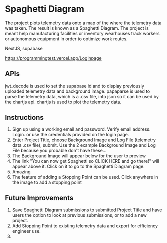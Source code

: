 # Spaghetti Diagram 

The project plots telemetry data onto a map of the where the telemetry data was taken.  The result is known as a Spaghetti Diagram.  The project is meant help manufacturing facilities or inventory wearhouses track workers or autonomous equipment in order to optimize work routes.

NextJS, supabase

https://programmingtest.vercel.app/Loginpage

## APIs
jwt_decode is used to set the supabase id and to display previously uploaded telemetry data and background image.
papaparse is used to parse the telemetry data, which is a .csv file, into json so it can be used by the chartjs api.
chartjs is used to plot the telemetry data.

## Instructions
1. Sign up using a working email and password.  Verify email address. Login.
or
use the credentials provided on the login page.
2. Enter Project Title, choose Background Image and Log File (telemetry data .csv file), submit.
Use the 2 example Background Image and Log File because you probable don't have these...
3. The Background Image will appear below for the user to preview
4. The link "You can now get Spaghetti so CLICK HERE and go there!" will appear above it.  Click on it to go to the Spaghetti Diagram page.
5. Amazing
6. The feature of adding a Stopping Point can be used.  Click anywhere in the image to add a stopping point

## Future Improvements
1. Save Spaghetti Diagram submissions to submitted Project Title and have users the option to look at previous submissions, or to add a new project.
2. Add Stopping Point to existing telemetry data and export for efficiency engineer use.
3. 


